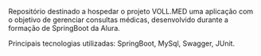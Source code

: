 Repositório destinado a hospedar o projeto VOLL.MED uma aplicação com o objetivo de gerenciar consultas médicas, desenvolvido durante a formação de SpringBoot da Alura.

Principais tecnologias utilizadas: SpringBoot, MySql, Swagger, JUnit.
